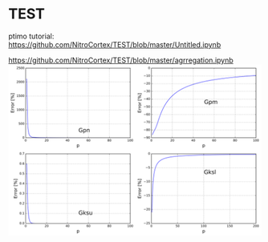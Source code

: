 # TEST
ptimo tutorial:
https://github.com/NitroCortex/TEST/blob/master/Untitled.ipynb

https://github.com/NitroCortex/TEST/blob/master/agrregation.ipynb
![title](img/peffect.png)
